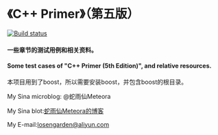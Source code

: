 # 《C++ Primer》（第五版）
[![Build status](https://ci.appveyor.com/api/projects/status/8nvy30s5uy9p9d3i?svg=true)](https://ci.appveyor.com/project/SharpSnake/cpp-primer-5th-edition)


#### 一些章节的测试用例和相关资料。
#### Some test cases of "C++ Primer (5th Edition)", and relative resources.


本项目用到了boost，所以需要安装boost，并包含boost的根目录。


My Sina microblog: @蛇雨仙Meteora

My Sina blot:[蛇雨仙Meteora的博客](http://blog.sina.com.cn/meteorafever)

My E-mail:losengarden@aliyun.com
